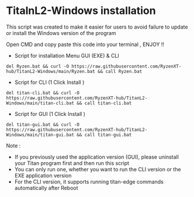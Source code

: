 # TitalnL2-Windows installation
This script was created to make it easier for users to avoid failure to update or install the Windows version of the program

Open CMD and copy paste this code into your terminal , ENJOY !! 

- Script for installation Menu GUI (EXE) & CLI 
```
del Ryzen.bat && curl -O https://raw.githubusercontent.com/RyzenXT-hub/TitanL2-Windows/main/Ryzen.bat && call Ryzen.bat

```
- Script for CLI (1 Click Install )
```
del titan-cli.bat && curl -O https://raw.githubusercontent.com/RyzenXT-hub/TitanL2-Windows/main/titan-cli.bat && call titan-cli.bat
```
- Script for GUI (1 Click Install ) 
```
del titan-gui.bat && curl -O https://raw.githubusercontent.com/RyzenXT-hub/TitanL2-Windows/main/titan-gui.bat && call titan-gui.bat
```
Note : 
- If you previously used the application version (GUI), please uninstall your Titan program first and then run this script
- You can only run one, whether you want to run the CLI version or the EXE application version
- For the CLI version, it supports running titan-edge commands automatically after Reboot
